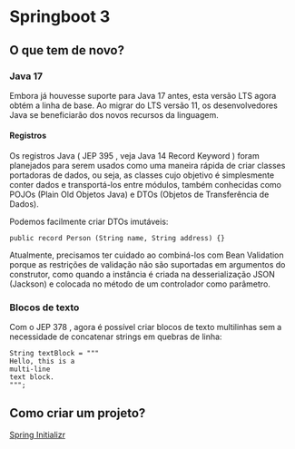 # Springboot 3

## O que tem de novo?

### Java 17

Embora já houvesse suporte para Java 17 antes, esta versão LTS agora obtém a linha de base.
Ao migrar do LTS versão 11, os desenvolvedores Java se beneficiarão dos novos recursos da linguagem.

#### Registros

Os registros Java ( JEP 395 , veja Java 14 Record Keyword ) foram planejados para serem usados ​​como uma maneira rápida de criar classes portadoras de dados, ou seja, as classes cujo objetivo é simplesmente conter dados e transportá-los entre módulos, também conhecidas como POJOs (Plain Old Objetos Java) e DTOs (Objetos de Transferência de Dados).

Podemos facilmente criar DTOs imutáveis:

```
public record Person (String name, String address) {}
```

Atualmente, precisamos ter cuidado ao combiná-los com Bean Validation porque as restrições de validação não são suportadas em argumentos do construtor, como quando a instância é criada na desserialização JSON (Jackson) e colocada no método de um controlador como parâmetro.

### Blocos de texto

Com o JEP 378 , agora é possível criar blocos de texto multilinhas sem a necessidade de concatenar strings em quebras de linha:

```
String textBlock = """
Hello, this is a
multi-line
text block.
""";
```

## Como criar um projeto?

[Spring Initializr](https://start.spring.io/)
